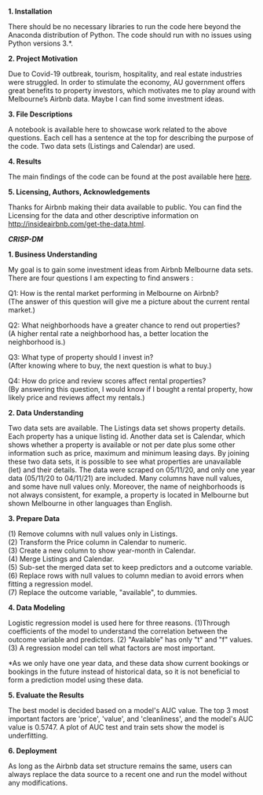 <strong>1. Installation</strong>
<p>There should be no necessary libraries to run the code here beyond the Anaconda distribution of Python. The code should run with no issues using Python versions 3.*.</p>
<strong>2. Project Motivation</strong>
<p>Due to Covid-19 outbreak, tourism, hospitality, and real estate industries were struggled.
In order to stimulate the economy, AU government offers great benefits to property investors, which motivates me to play around with Melbourne’s Airbnb data. Maybe I can find some investment ideas.</p>

<strong>3. File Descriptions</strong>
<p>A notebook is available here to showcase work related to the above questions. Each cell has a sentence at the top for describing the purpose of the code.
Two data sets (Listings and Calendar) are used. </p>

<strong>4. Results</strong>
<p>The main findings of the code can be found at the post available here <a href="https://shelbytu22.medium.com/this-melbourne-airbnb-dataset-tells-4-things-effaeee2f4bf">here</a>.</p>

<strong>5. Licensing, Authors, Acknowledgements</strong>
<p>Thanks for Airbnb making their data available to public. You can find the Licensing for the data and other descriptive information on <a href="http://insideairbnb.com/get-the-data.html" target="_blank">http://insideairbnb.com/get-the-data.html</a>.</p>

<strong>_CRISP-DM_</strong>

<strong>1. Business Understanding</strong>
<p> 
My goal is to gain some investment ideas from Airbnb Melbourne data sets. There are four questions I am expecting to find answers :</p>
<p>Q1: How is the rental market performing in Melbourne on Airbnb?
<br/>(The answer of this question will give me a picture about the current rental market.) </p>
<p>Q2: What neighborhoods have a greater chance to rend out properties?
<br/>(A higher rental rate a neighborhood has, a better location the neighborhood is.)</p>
<p>Q3: What type of property should I invest in?
<br/>(After knowing where to buy, the next question is what to buy.)</p>
<p>Q4: How do price and review scores affect rental properties?
<br/>(By answering this question, I would know if I bought a rental property, how likely price and reviews affect my rentals.)</p>

<strong>2. Data Understanding</strong>
<p>Two data sets are available. The Listings data set shows property details. Each property has a unique listing id. Another data set is Calendar, which shows whether a property is available or not per date plus some other information such as price, maximum and minimum leasing days. By joining these two data sets, it is possible to see what properties are unavailable (let) and their details. The data were scraped on 05/11/20, and only one year data (05/11/20 to 04/11/21) are included. Many columns have null values, and some have null values only. Moreover, the name of neighborhoods is not always consistent, for example, a property is located in Melbourne but shown Melbourne in other languages than English.</p>

<strong>3. Prepare Data</strong>
<p>  (1) Remove columns with null values only in Listings.
<br/>(2) Transform the Price column in Calendar to numeric.
<br/>(3) Create a new column to show year-month in Calendar.
<br/>(4) Merge Listings and Calendar.
<br/>(5) Sub-set the merged data set to keep predictors and a outcome variable.
<br/>(6) Replace rows with null values to column median to avoid errors when fitting a regression model. 
<br/>(7) Replace the outcome variable, "available", to dummies.
</p>
<strong>4. Data Modeling</strong>
<p>Logistic regression model is used here for three reasons. (1)Through coefficients of the model to understand the correlation between the outcome variable and predictors. (2) "Available" has only "t" and "f" values. (3) A regression model can tell what factors are  most important.</p>
<p>*As we only have one year data, and these data show current bookings or bookings in the future instead of historical data, so it is not beneficial to form a prediction model using these data. </p>

<strong>5. Evaluate the Results</strong>
<p>The best model is decided based on a model's AUC value. 
The top 3 most important factors are 'price', 'value', and 'cleanliness', and the model's AUC value is 0.5747. A plot of AUC test and train sets show the model is underfitting.</p>

<strong>6. Deployment</strong>
<p>As long as the Airbnb data set structure remains the same, users can always replace the data source to a recent one and run the model without any modifications.</p>